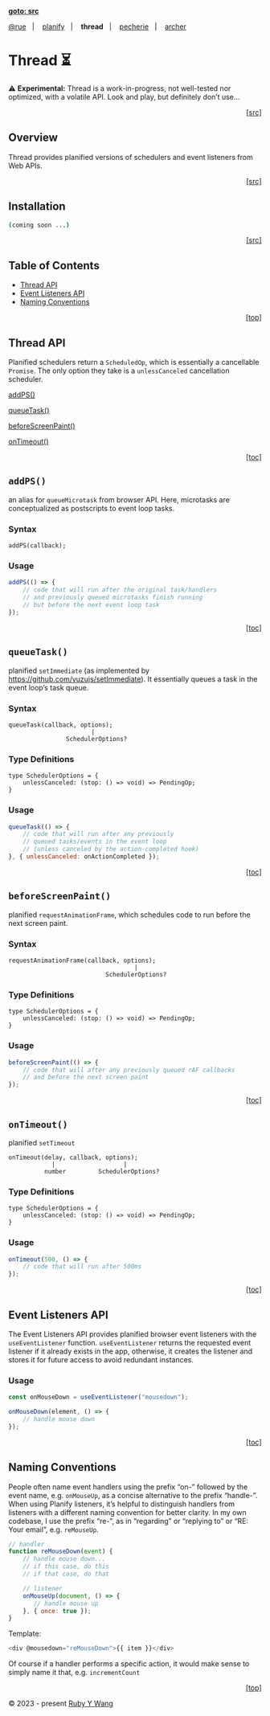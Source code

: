 <nav><a id="readme-top" href="#"><b>goto: src</b></a></nav>

[@rue](https://github.com/ruby-cube/rue#readme-top)  &nbsp;&nbsp;|&nbsp; &nbsp;  [planify](https://github.com/ruby-cube/rue/tree/main/packages/planify#readme-top)  &nbsp;&nbsp;|&nbsp; &nbsp; **thread**  &nbsp;&nbsp;|&nbsp; &nbsp; [pecherie](https://github.com/ruby-cube/rue/tree/main/packages/pecherie#readme-top)  &nbsp;&nbsp;|&nbsp; &nbsp; [archer](https://github.com/ruby-cube/rue/tree/main/packages/archer#readme-top)
# Thread ⏳

<aside>
⚠️ <b>Experimental:</b> Thread is a work-in-progress, not well-tested nor optimized, with a volatile API. Look and play, but definitely don’t use…
</aside>

<p align="right"><a href="#">[src]</a></p>

## Overview

Thread provides planified versions of schedulers and event listeners from Web APIs.

<p align="right"><a href="#">[src]</a></p>

## Installation

```bash
(coming soon ...)
```
<p align="right"><a href="#">[src]</a></p>

## Table of Contents

- [Thread API](#thread-api)
- [Event Listeners API](#event-listeners-api)
- [Naming Conventions](#naming-conventions)
<p align="right"><a href="#readme-top">[top]</a></p>

## Thread API

Planified schedulers return a `ScheduledOp`, which is essentially a cancellable `Promise`. The only option they take is a `unlessCanceled` cancellation scheduler.

[addPS()](#addps) 

[queueTask()](#queuetask)

[beforeScreenPaint()](#beforescreenpaint)

[onTimeout()](#ontimeout)

<p align="right"><a href="#table-of-contents">[toc]</a></p>

## `addPS()` 

an alias for `queueMicrotask` from browser API. Here, microtasks are conceptualized as postscripts to event loop tasks.

### Syntax
```tsx
addPS(callback);
```

### Usage

```js
addPS(() => {
    // code that will run after the original task/handlers 
    // and previously queued microtasks finish running
    // but before the next event loop task
});
```
<p align="right"><a href="#table-of-contents">[toc]</a></p>

## `queueTask()`

planified `setImmediate` (as implemented by https://github.com/yuzujs/setImmediate). It essentially queues a task in the event loop’s task queue.

### Syntax
```tsx
queueTask(callback, options);
                       |
                SchedulerOptions?
```

### Type Definitions
```tsx
type SchedulerOptions = {
    unlessCanceled: (stop: () => void) => PendingOp;
}
```

### Usage

```js
queueTask(() => {
    // code that will run after any previously 
    // queued tasks/events in the event loop
    // (unless canceled by the action-completed hook)
}, { unlessCanceled: onActionCompleted });
```
<p align="right"><a href="#table-of-contents">[toc]</a></p>

## `beforeScreenPaint()`

planified `requestAnimationFrame`, which schedules code to run before the next screen paint.

### Syntax
```tsx
requestAnimationFrame(callback, options);
                                   |
                           SchedulerOptions?
```

### Type Definitions
```tsx
type SchedulerOptions = {
    unlessCanceled: (stop: () => void) => PendingOp;
}
```

### Usage

```js
beforeScreenPaint(() => {
    // code that will after any previously queued rAF callbacks
    // and before the next screen paint
});
```
<p align="right"><a href="#table-of-contents">[toc]</a></p>

## `onTimeout()`

planified `setTimeout`

```tsx
onTimeout(delay, callback, options);
            |                   |
          number         SchedulerOptions?
```

### Type Definitions
```tsx
type SchedulerOptions = {
    unlessCanceled: (stop: () => void) => PendingOp;
}
```

### Usage

```js
onTimeout(500, () => {
    // code that will run after 500ms
});
```

<p align="right"><a href="#table-of-contents">[toc]</a></p>

## Event Listeners API

The Event Listeners API provides planified browser event listeners with the `useEventListener` function. `useEventListener` returns the requested event listener if it already exists in the app, otherwise, it creates the listener and stores it for future access to avoid redundant instances.

### Usage

```js
const onMouseDown = useEventListener("mousedown");

onMouseDown(element, () => {
    // handle mouse down
});
```
<p align="right"><a href="#table-of-contents">[toc]</a></p>

## Naming Conventions

People often name event handlers using the prefix “on-” followed by the event name, e.g. `onMouseUp`, as a concise alternative to the prefix “handle-”. When using Planify listeners, it’s helpful to distinguish handlers from listeners with a different naming convention for better clarity. In my own codebase, I use the prefix “re-”, as in “regarding” or “replying to” or “RE: Your email”, e.g. `reMouseUp`. 

```js
// handler
function reMouseDown(event) {
    // handle mouse down...
    // if this case, do this
    // if that case, do that

    // listener
    onMouseUp(document, () => {
       // handle mouse up
    }, { once: true });
}
```

Template:

```ts
<div @mousedown="reMouseDown">{{ item }}</div>
```

Of course if a handler performs a specific action, it would make sense to simply name it that, e.g. `incrementCount`

<p align="right"><a href="#readme-top">[top]</a></p>

© 2023 - present [Ruby Y Wang](https://github.com/ruby-cube)
